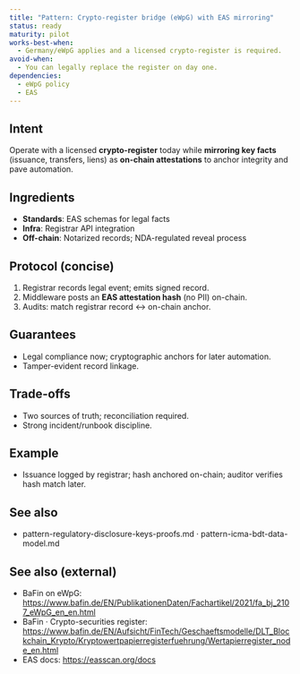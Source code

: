 ```yaml
---
title: "Pattern: Crypto-register bridge (eWpG) with EAS mirroring"
status: ready
maturity: pilot
works-best-when:
  - Germany/eWpG applies and a licensed crypto-register is required.
avoid-when:
  - You can legally replace the register on day one.
dependencies:
  - eWpG policy
  - EAS
---
```


## Intent
Operate with a licensed **crypto-register** today while **mirroring key facts** (issuance, transfers, liens) as **on-chain attestations** to anchor integrity and pave automation.

## Ingredients
- **Standards**: EAS schemas for legal facts
- **Infra**: Registrar API integration
- **Off-chain**: Notarized records; NDA-regulated reveal process

## Protocol (concise)
1. Registrar records legal event; emits signed record.
2. Middleware posts an **EAS attestation hash** (no PII) on-chain.
3. Audits: match registrar record ↔ on-chain anchor.

## Guarantees
- Legal compliance now; cryptographic anchors for later automation.
- Tamper-evident record linkage.

## Trade-offs
- Two sources of truth; reconciliation required.
- Strong incident/runbook discipline.

## Example
- Issuance logged by registrar; hash anchored on-chain; auditor verifies hash match later.

## See also
- pattern-regulatory-disclosure-keys-proofs.md · pattern-icma-bdt-data-model.md

## See also (external)
- BaFin on eWpG: https://www.bafin.de/EN/PublikationenDaten/Fachartikel/2021/fa_bj_2107_eWpG_en_en.html
- BaFin · Crypto-securities register: https://www.bafin.de/EN/Aufsicht/FinTech/Geschaeftsmodelle/DLT_Blockchain_Krypto/Kryptowertpapierregisterfuehrung/Wertapierregister_node_en.html
- EAS docs: https://easscan.org/docs